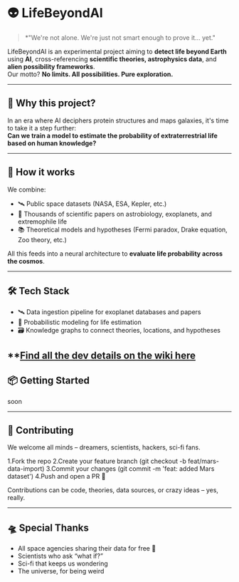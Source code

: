 # 👽 LifeBeyondAI

> *"We're not alone. We're just not smart enough to prove it... yet."

LifeBeyondAI is an experimental project aiming to **detect life beyond Earth** using **AI**, cross-referencing **scientific theories, astrophysics data**, and **alien possibility frameworks**.  
Our motto? **No limits. All possibilities. Pure exploration.**

---

## 🧠 Why this project?

In an era where AI deciphers protein structures and maps galaxies, it's time to take it a step further:  
**Can we train a model to estimate the probability of extraterrestrial life based on human knowledge?**

---

## 🚀 How it works

We combine:
- 🛰️ Public space datasets (NASA, ESA, Kepler, etc.)
- 📄 Thousands of scientific papers on astrobiology, exoplanets, and extremophile life
- 📚 Theoretical models and hypotheses (Fermi paradox, Drake equation, Zoo theory, etc.)

All this feeds into a neural architecture to **evaluate life probability across the cosmos**.

---

## 🛠️ Tech Stack

- 🛰️ Data ingestion pipeline for exoplanet databases and papers
- 🌌 Probabilistic modeling for life estimation
- 🗃️ Knowledge graphs to connect theories, locations, and hypotheses

**[Find all the dev details on the wiki here](https://github.com/IslandCodeTahiti/LifeBeyondAI/wiki)
---

## 📦 Getting Started
soon


---
## 👥 Contributing
We welcome all minds – dreamers, scientists, hackers, sci-fi fans.

  1.Fork the repo
  2.Create your feature branch (git checkout -b feat/mars-data-import)
  3.Commit your changes (git commit -m 'feat: added Mars dataset')
  4.Push and open a PR 🚀

Contributions can be code, theories, data sources, or crazy ideas – yes, really.

---
## 🛸 Special Thanks
- All space agencies sharing their data for free 💙
- Scientists who ask “what if?”
- Sci-fi that keeps us wondering
- The universe, for being weird

